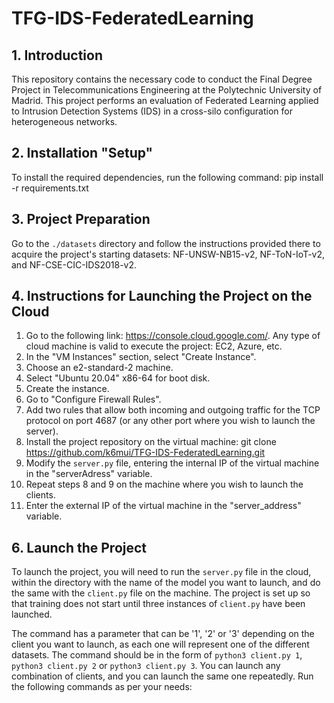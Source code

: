 # TFG-IDS-FederatedLearning

## 1. Introduction
This repository contains the necessary code to conduct the Final Degree Project in Telecommunications Engineering at the Polytechnic University of Madrid. This project performs an evaluation of Federated Learning applied to Intrusion Detection Systems (IDS) in a cross-silo configuration for heterogeneous networks.

## 2. Installation "Setup"
To install the required dependencies, run the following command:
pip install -r requirements.txt

## 3. Project Preparation
Go to the `./datasets` directory and follow the instructions provided there to acquire the project's starting datasets: NF-UNSW-NB15-v2, NF-ToN-IoT-v2, and NF-CSE-CIC-IDS2018-v2.

## 4. Instructions for Launching the Project on the Cloud
1. Go to the following link: https://console.cloud.google.com/. Any type of cloud machine is valid to execute the project: EC2, Azure, etc.
2. In the "VM Instances" section, select "Create Instance".
3. Choose an e2-standard-2 machine.
4. Select "Ubuntu 20.04" x86-64 for boot disk.
5. Create the instance.
6. Go to "Configure Firewall Rules".
7. Add two rules that allow both incoming and outgoing traffic for the TCP protocol on port 4687 (or any other port where you wish to launch the server).
8. Install the project repository on the virtual machine: git clone https://github.com/k6mui/TFG-IDS-FederatedLearning.git
9. Modify the `server.py` file, entering the internal IP of the virtual machine in the "serverAdress" variable.
10. Repeat steps 8 and 9 on the machine where you wish to launch the clients.
11. Enter the external IP of the virtual machine in the "server_address" variable.

## 6. Launch the Project
To launch the project, you will need to run the `server.py` file in the cloud, within the directory with the name of the model you want to launch, and do the same with the `client.py` file on the machine. The project is set up so that training does not start until three instances of `client.py` have been launched.

The command has a parameter that can be '1', '2' or '3' depending on the client you want to launch, as each one will represent one of the different datasets. The command should be in the form of `python3 client.py 1`, `python3 client.py 2` or `python3 client.py 3`. You can launch any combination of clients, and you can launch the same one repeatedly.
Run the following commands as per your needs:





